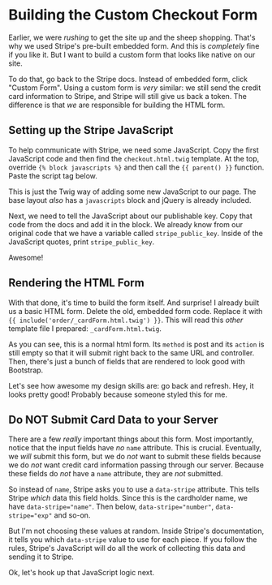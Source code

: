 # Building the Custom Checkout Form

Earlier, we were *rushing* to get the site up and the sheep shopping. That's why
we used Stripe's pre-built embedded form. And this is *completely* fine if you like
it. But I want to build a custom form that looks like native on our site.

To do that, go back to the Stripe docs. Instead of embedded form, click "Custom Form".
Using a custom form is *very* similar: we still send the credit card information
to Stripe, and Stripe will still give us back a token. The difference is that *we*
are responsible for building the HTML form.

## Setting up the Stripe JavaScript

To help communicate with Stripe, we need some JavaScript. Copy the first JavaScript
code and then find the `checkout.html.twig` template. At the top, override
`{% block javascripts %}` and then call the `{{ parent() }}` function. Paste the
script tag below.

This is just the Twig way of adding some new JavaScript to our page. The base layout
*also* has a `javascripts` block and jQuery is already included.

Next, we need to tell the JavaScript about our publishable key. Copy that code from
the docs and add it in the block. We already know from our original code that we
have a variable called `stripe_public_key`. Inside of the JavaScript quotes, print
`stripe_public_key`.

Awesome!

## Rendering the HTML Form

With that done, it's time to build the form itself. And surprise! I already built
us a basic HTML form. Delete the old, embedded form code. Replace it with
`{{ include('order/_cardForm.html.twig') }}`. This will read this *other* template
file I prepared: `_cardForm.html.twig`.

As you can see, this is a normal html form. Its `method` is post and its `action`
is still empty so that it will submit right back to the same URL and controller.
Then, there's just a bunch of fields that are rendered to look good with Bootstrap.

Let's see how awesome my design skills are: go back and refresh. Hey, it looks pretty
good! Probably because someone styled this for me.

## Do NOT Submit Card Data to your Server

There are a few *really* important things about this form. Most importantly, notice
that the input fields have *no* `name` attribute. This is crucial. Eventually, we
*will* submit this form, but we do *not* want to submit these fields because we do
*not* want credit card information passing through our server. Because these fields
do *not* have a `name` attribute, they are *not* submitted.

So instead of `name`, Stripe asks you to use a `data-stripe` attribute. This tells
Stripe *which* data this field holds. Since this is the cardholder name, we have
`data-stripe="name"`. Then below, `data-stripe="number"`, `data-stripe="exp"` and
so-on.

But I'm not choosing these values at random. Inside Stripe's documentation, it tells
you which `data-stripe` value to use for each piece. If you follow the rules, Stripe's
JavaScript will do all the work of collecting this data and sending it to Stripe.

Ok, let's hook up that JavaScript logic next.
